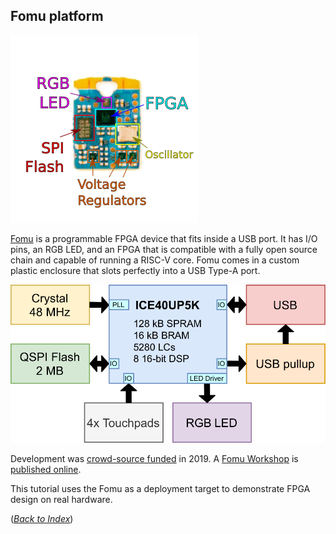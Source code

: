 ## Fomu platform

![Annotated Hardware](../Fomu/pics/hw-pvt-annotated.png)

[Fomu](https://tomu.im/fomu.html) is a programmable FPGA device that fits inside a USB port.
It has I/O pins, an RGB LED, and an FPGA
that is compatible with a fully open source chain
and capable of running a RISC-V core.
Fomu comes in a custom plastic enclosure that slots perfectly into a USB Type-A port.

![Functional Block Diagram](../Fomu/pics/fomu-block-diagram.png)

Development was [crowd-source funded](https://www.crowdsupply.com/sutajio-kosagi/fomu) in 2019.
A [Fomu Workshop](https://github.com/im-tomu/fomu-workshop)
is [published online](https://workshop.fomu.im/en/latest/).

This tutorial uses the Fomu as a deployment target
to demonstrate FPGA design on real hardware.

([_Back to Index_](README.md))